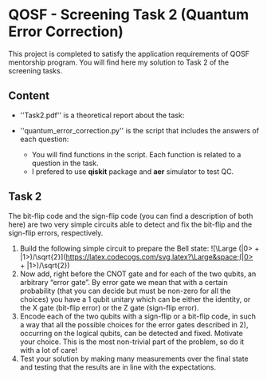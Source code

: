 # QOSF - Screening Task 2 (Quantum Error Correction)

This project is completed to satisfy the application requirements of QOSF mentorship program. You will find here my solution to Task 2 of the screening tasks.

## Content
+ ''Task2.pdf'' is a theoretical report about the task:
+ ''quantum_error_correction.py'' is the script that includes the answers of each question:

  + You will find functions in the script. Each function is related to a question in the task.
  + I prefered to use **qiskit** package and **aer** simulator to test QC.

## Task 2
The bit-flip code and the sign-flip code (you can find a description of both here) are two very simple circuits able to detect and fix the bit-flip and the sign-flip errors, respectively.
1. Build the following simple circuit to prepare the Bell state: ![\Large (|0> + |1>)/\sqrt{2}](https://latex.codecogs.com/svg.latex?\Large&space;(|0> + |1>)/\sqrt{2}) 
2. Now add, right before the CNOT gate and for each of the two qubits, an arbitrary “error gate”. By error gate we mean that with a certain probability (that you can decide but must be non-zero for all the choices) you have a 1 qubit unitary which can be either the identity, or the X gate (bit-flip error) or the Z gate (sign-flip error).
3. Encode each of the two qubits with a sign-flip or a bit-flip code, in such a way that all the possible choices for the error gates described in 2), occurring on the logical qubits, can be detected and fixed. Motivate your choice. This is the most non-trivial part of the problem, so do it with a lot of care!
4. Test your solution by making many measurements over the final state and testing that the results are in line with the expectations.

